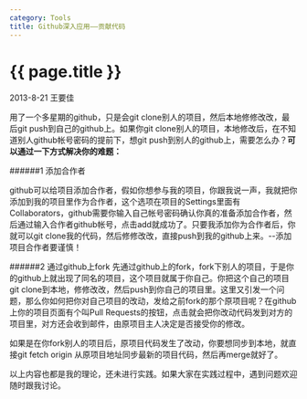 ```yaml
---
category: Tools
title: Github深入应用——贡献代码
---
```


{{ page.title }}
================

<p class="meta">2013-8-21 王要佳</p>

用了一个多星期的github，只是会git clone别人的项目，然后本地修修改改，最后git push到自己的github上。如果你git clone别人的项目，本地修改后，在不知道别人github帐号密码的提前下，想git push到别人的github上，需要怎么办？**可以通过一下方式解决你的难题：**

######1 添加合作者

github可以给项目添加合作者，假如你想参与我的项目，你跟我说一声，我就把你添加到我的项目里作为合作者，这个选项在项目的Settings里面有Collaborators，github需要你输入自己帐号密码确认你真的准备添加合作者，然后通过输入合作者github帐号，点击add就成功了。只要我添加你为合作者后，你就可以git clone我的代码，然后修修改改，直接push到我的github上来。--添加项目合作者要谨慎！

######2 通过github上fork
先通过github上的fork，fork下别人的项目，于是你的github上就出现了同名的项目，这个项目就属于你自己。你把这个自己的项目git clone到本地，修修改改，然后push到你自己的项目里。这里又引发一个问题，那么你如何把你对自己项目的改动，发给之前fork的那个原项目呢？在github上你的项目页面有个叫Pull Requests的按钮，点击就会把你改动代码发到对方的项目里，对方还会收到邮件，由原项目主人决定是否接受你的修改。

如果是在你fork别人的项目后，原项目代码发生了改动，你要想同步到本地，就直接git fetch origin 从原项目地址同步最新的项目代码，然后再merge就好了。


以上内容也都是我的理论，还未进行实践。如果大家在实践过程中，遇到问题欢迎随时跟我讨论。